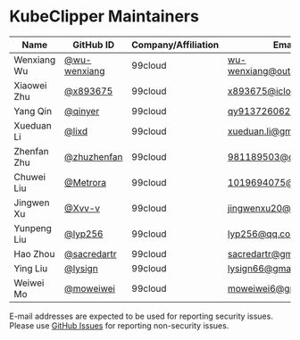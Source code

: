 # KubeClipper Maintainers

| Name         | GitHub ID                                  | Company/Affiliation        | Email                                                   |
|--------------|--------------------------------------------|----------------------------|---------------------------------------------------------|
| Wenxiang Wu        | [@wu-wenxiang](https://github.com/wu-wenxiang)       | 99cloud                    | [wu-wenxiang@outlook.com](mailto:wu-wenxiang@outlook.com) |
| Xiaowei Zhu   | [@x893675](https://github.com/x893675) | 99cloud                    | [x893675@icloud.com](mailto:x893675@icloud.com)   |
| Yang Qin   | [@qinyer](https://github.com/qinyer)           | 99cloud                      | [qy913726062@gmail.com](mailto:qy913726062@gmail.com)     |
| Xueduan Li | [@lixd](https://github.com/lixd)         | 99cloud | [xueduan.li@gmail.com](mailto:xueduan.li@gmail.com)   |
| Zhenfan Zhu   | [@zhuzhenfan](https://github.com/zhuzhenfan)     | 99cloud                    | [981189503@qq.com](mailto:981189503@qq.com) |
| Chuwei Liu   | [@Metrora](https://github.com/Metrora)     | 99cloud                    | [1019694075@qq.com](mailto:1019694075@qq.com) |
| Jingwen Xu   | [@Xvv-v](https://github.com/Xvv-v)     | 99cloud                    | [jingwenxu20@gmail.com](mailto:jingwenxu20@gmail.com) |
| Yunpeng Liu   | [@lyp256](https://github.com/lyp256)     | 99cloud                    | [lyp256@qq.com](mailto:lyp256@qq.com) |
| Hao Zhou   | [@sacredartr](https://github.com/sacredartr)     | 99cloud                    | [sacredartr@gmail.com](mailto:sacredartr@gmail.com) |
| Ying Liu   | [@lysign](https://github.com/lysign)     | 99cloud                    | [lysign66@gmail.com](mailto:lysign66@gmail.com) |
| Weiwei Mo   | [@moweiwei](https://github.com/moweiwei)     | 99cloud                    | [moweiwei6@gmail.com](mailto:moweiwei6@gmail.com) |

E-mail addresses are expected to be used for reporting security issues. Please use
[GitHub Issues](https://github.com/kubeclipper/kubeclipper/issues) for reporting non-security issues.